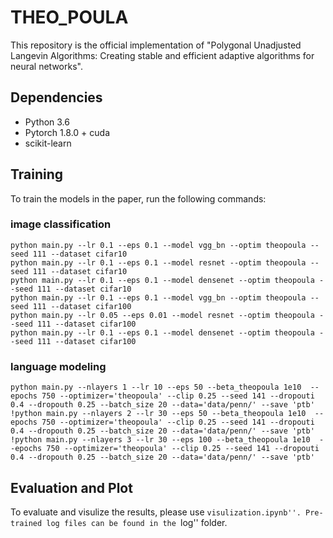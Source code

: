 
# THEO_POULA

This repository is the official implementation of "Polygonal Unadjusted Langevin Algorithms: Creating stable and efficient adaptive algorithms for
neural networks". 


## Dependencies

- Python 3.6
- Pytorch 1.8.0 + cuda
- scikit-learn

## Training

To train the models in the paper, run the following commands:

### image classification
```train
python main.py --lr 0.1 --eps 0.1 --model vgg_bn --optim theopoula --seed 111 --dataset cifar10
python main.py --lr 0.1 --eps 0.1 --model resnet --optim theopoula --seed 111 --dataset cifar10
python main.py --lr 0.1 --eps 0.1 --model densenet --optim theopoula --seed 111 --dataset cifar10
python main.py --lr 0.1 --eps 0.1 --model vgg_bn --optim theopoula --seed 111 --dataset cifar100
python main.py --lr 0.05 --eps 0.01 --model resnet --optim theopoula --seed 111 --dataset cifar100
python main.py --lr 0.1 --eps 0.1 --model densenet --optim theopoula --seed 111 --dataset cifar100
```
### language modeling
```train
python main.py --nlayers 1 --lr 10 --eps 50 --beta_theopoula 1e10  --epochs 750 --optimizer='theopoula' --clip 0.25 --seed 141 --dropouti 0.4 --dropouth 0.25 --batch_size 20 --data='data/penn/' --save 'ptb'
!python main.py --nlayers 2 --lr 30 --eps 50 --beta_theopoula 1e10  --epochs 750 --optimizer='theopoula' --clip 0.25 --seed 141 --dropouti 0.4 --dropouth 0.25 --batch_size 20 --data='data/penn/' --save 'ptb'
!python main.py --nlayers 3 --lr 30 --eps 100 --beta_theopoula 1e10  --epochs 750 --optimizer='theopoula' --clip 0.25 --seed 141 --dropouti 0.4 --dropouth 0.25 --batch_size 20 --data='data/penn/' --save 'ptb'
```

## Evaluation and Plot

To evaluate and visulize the results, please use ``visulization.ipynb''. Pre-trained log files can be found in the ``log'' folder. 



